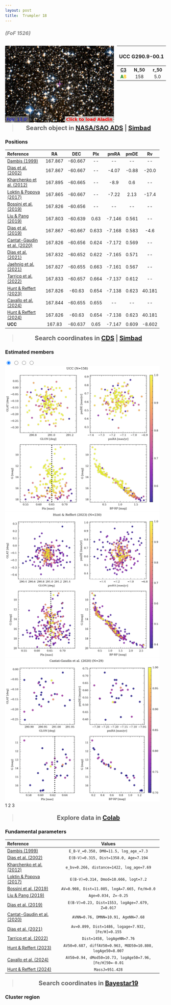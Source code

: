```yaml
---
layout: post
title:  Trumpler 18
---
```

<h3><span style="color: #808080;"><i>(FoF 1526)</i></span></h3><div style="display: flex; justify-content: space-between; width:720px;height:250px">
<div style="text-align: center;">

<!-- Static image + data attributes for FOV and target -->
<img id="aladin_img"
     data-umami-event="aladin_load"
     src="https://raw.githubusercontent.com/ucc23/Q4N/main/plots/trumpler18_aladin.webp"
     alt="Click to load Aladin Lite" 
     style="width:355px;height:250px; cursor: pointer;"
     data-fov="0.167" 
     data-target="167.83 -60.637"/>
<!-- Div to contain Aladin Lite viewer -->
<div id="aladin-lite-div" style="width:355px;height:250px;display:none;"></div>
<!-- Aladin Lite script (will be loaded after the image is clicked) -->
<script src="{{ site.baseurl }}/scripts/aladin_load.js"></script>

</div>
<!-- Left block -->

<table style="width:355px;height:250px;">
  <!-- Row 1 (title) -->
  <tr>
    <td colspan="5"><h3>UCC G290.9-00.1</h3></td>
  </tr>
  <!-- Row 2 -->
  <tr>
    <th style="text-align: center;"><a href="https://ucc.ar/faq#what-is-the-c3-parameter" title="Combined class">C3</a></th>
    <th style="text-align: center;"><div title="Stars with membership probability >50%">N_50</div></th>
    <th style="text-align: center;"><div title="Radius that contains half the members [arcmin]">r_50</div></th>
  </tr>
  <!-- Row 3 -->
  <tr>
    <td style="text-align: center;"><span style="color: green; font-weight: bold;">A</span><span style="color: #FFC300; font-weight: bold;">B</span></td>
    <td style="text-align: center;">158</td>
    <td style="text-align: center;">5.0</td>
  </tr>
</table>
</div>

> <p style="text-align:center; font-weight: bold; font-size:20px">Search object in <a data-umami-event="nasa_search" href="https://ui.adsabs.harvard.edu/search/q=%20collection%3Aastronomy%20body%3A%22Trumpler%2018%22&sort=date%20desc%2C%20bibcode%20desc&p_=0" target="_blank">NASA/SAO ADS</a> | <a data-umami-event="simbad_search" href="https://simbad.cds.unistra.fr/simbad/sim-id-refs?Ident=trumpler18" target="_blank">Simbad</a></p>


### Positions

| Reference    | RA    | DEC   | Plx  | pmRA  | pmDE   |  Rv  |
| :---         | :---: | :---: | :---: | :---: | :---: | :---: |
|[Dambis (1999)](https://ui.adsabs.harvard.edu/abs/1999AstL...25....7D) | 167.867 | -60.667 | -- | -- | -- | -- |
|[Dias et al. (2002)](https://ui.adsabs.harvard.edu/abs/2002A%26A...389..871D) | 167.867 | -60.667 | -- | -4.07 | -0.88 | -20.0 |
|[Kharchenko et al. (2012)](https://ui.adsabs.harvard.edu/abs/2012A%26A...543A.156K) | 167.895 | -60.665 | -- | -8.9 | 0.6 | -- |
|[Loktin & Popova (2017)](https://ui.adsabs.harvard.edu/abs/2017AstBu..72..257L) | 167.865 | -60.667 | -- | -7.22 | 2.13 | -17.4 |
|[Bossini et al. (2019)](https://ui.adsabs.harvard.edu/abs/2019A%26A...623A.108B) | 167.826 | -60.656 | -- | -- | -- | -- |
|[Liu & Pang (2019)](https://ui.adsabs.harvard.edu/abs/2019ApJS..245...32L) | 167.803 | -60.639 | 0.63 | -7.146 | 0.561 | -- |
|[Dias et al. (2019)](https://ui.adsabs.harvard.edu/abs/2019MNRAS.486.5726D) | 167.867 | -60.667 | 0.633 | -7.168 | 0.583 | -4.6 |
|[Cantat-Gaudin et al. (2020)](https://ui.adsabs.harvard.edu/abs/2020A%26A...640A...1C) | 167.826 | -60.656 | 0.624 | -7.172 | 0.569 | -- |
|[Dias et al. (2021)](https://ui.adsabs.harvard.edu/abs/2021MNRAS.504..356D) | 167.832 | -60.652 | 0.622 | -7.165 | 0.571 | -- |
|[Jaehnig et al. (2021)](https://ui.adsabs.harvard.edu/abs/2021ApJ...923..129J) | 167.827 | -60.655 | 0.663 | -7.161 | 0.567 | -- |
|[Tarricq et al. (2022)](https://ui.adsabs.harvard.edu/abs/2022A%26A...659A..59T) | 167.833 | -60.657 | 0.664 | -7.137 | 0.612 | -- |
|[Hunt & Reffert (2023)](https://ui.adsabs.harvard.edu/abs/2023A%26A...673A.114H) | 167.826 | -60.63 | 0.654 | -7.138 | 0.623 | 40.181 |
|[Cavallo et al. (2024)](https://ui.adsabs.harvard.edu/abs/2024AJ....167...12C) | 167.844 | -60.655 | 0.655 | -- | -- | -- |
|[Hunt & Reffert (2024)](https://ui.adsabs.harvard.edu/abs/2024A%26A...686A..42H) | 167.826 | -60.63 | 0.654 | -7.138 | 0.623 | 40.181 |
| **UCC** |167.83 | -60.637 | 0.65 | -7.147 | 0.609 | -8.602 |

> <p style="text-align:center; font-weight: bold; font-size:20px">Search coordinates in <a data-umami-event="cds_coord_search" href="https://cdsportal.u-strasbg.fr/?target=167.83,-60.637" target="_blank">CDS</a> | <a data-umami-event="simbad_coord_search" href="https://simbad.cds.unistra.fr/mobile/object_list.html?coord=167.83%20-60.637&output=json&radius=5&userEntry=trumpler18" target="_blank">Simbad</a></p>

### Estimated members

<div class="carousel">
<input type="radio" name="radio-btn" id="slide1" checked>
<input type="radio" name="radio-btn" id="slide1">
<input type="radio" name="radio-btn" id="slide2">
<input type="radio" name="radio-btn" id="slide3">
<div class="slides">
<div class="slide">
<a href="https://raw.githubusercontent.com/ucc23/Q4N/main/plots/UCC/trumpler18.webp" target="_blank">
<img src="https://raw.githubusercontent.com/ucc23/Q4N/main/plots/UCC/trumpler18.webp" alt="Trumpler 18 UCC">
</a>
</div>
<div class="slide">
<a href="https://raw.githubusercontent.com/ucc23/Q4N/main/plots/HUNT23/trumpler18.webp" target="_blank">
<img src="https://raw.githubusercontent.com/ucc23/Q4N/main/plots/HUNT23/trumpler18.webp" alt="Trumpler 18 HUNT23">
</a>
</div>
<div class="slide">
<a href="https://raw.githubusercontent.com/ucc23/Q4N/main/plots/CANTAT20/trumpler18.webp" target="_blank">
<img src="https://raw.githubusercontent.com/ucc23/Q4N/main/plots/CANTAT20/trumpler18.webp" alt="Trumpler 18 CANTAT20">
</a>
</div>
</div>
<div class="indicators">
<label for="slide1">1</label>
<label for="slide2">2</label>
<label for="slide3">3</label>
</div>
</div>


> <p style="text-align:center; font-weight: bold; font-size:20px">Explore data in <a data-umami-event="colab" href="https://colab.research.google.com/github/ucc23/ucc/blob/main/assets/notebook.ipynb" target="_blank">Colab</a></p>


### Fundamental parameters

| Reference |  Values |
| :---      |  :---:  |
| [Dambis (1999)](https://ui.adsabs.harvard.edu/abs/1999AstL...25....7D) | `E_B-V_=0.358, DM0=11.5, log_age_=7.3` |
| [Dias et al. (2002)](https://ui.adsabs.harvard.edu/abs/2002A%26A...389..871D) | `E(B-V)=0.315, Dist=1358.0, Age=7.194` |
| [Kharchenko et al. (2012)](https://ui.adsabs.harvard.edu/abs/2012A%26A...543A.156K) | `e_bv=0.266, distance=1422, log_age=7.69` |
| [Loktin & Popova (2017)](https://ui.adsabs.harvard.edu/abs/2017AstBu..72..257L) | `E(B-V)=0.314, Dmod=10.666, logt=7.2` |
| [Bossini et al. (2019)](https://ui.adsabs.harvard.edu/abs/2019A%26A...623A.108B) | `AV=0.908, Dist=11.085, logA=7.665, Fe/H=0.0` |
| [Liu & Pang (2019)](https://ui.adsabs.harvard.edu/abs/2019ApJS..245...32L) | `Age=0.034, Z=-0.25` |
| [Dias et al. (2019)](https://ui.adsabs.harvard.edu/abs/2019MNRAS.486.5726D) | `E(B-V)=0.23, Dist=1553, logAge=7.679, Z=0.017` |
| [Cantat-Gaudin et al. (2020)](https://ui.adsabs.harvard.edu/abs/2020A%26A...640A...1C) | `AVNN=0.76, DMNN=10.91, AgeNN=7.68` |
| [Dias et al. (2021)](https://ui.adsabs.harvard.edu/abs/2021MNRAS.504..356D) | `Av=0.899, Dist=1486, logage=7.932, [Fe/H]=0.155` |
| [Tarricq et al. (2022)](https://ui.adsabs.harvard.edu/abs/2022A%26A...659A..59T) | `Dist=1458, logAgeNN=7.76` |
| [Hunt & Reffert (2023)](https://ui.adsabs.harvard.edu/abs/2023A%26A...673A.114H) | `AV50=0.687, diffAV50=0.963, MOD50=10.808, logAge50=8.007` |
| [Cavallo et al. (2024)](https://ui.adsabs.harvard.edu/abs/2024AJ....167...12C) | `AV50=0.94, dMod50=10.73, logAge50=7.96, [Fe/H]50=-0.01` |
| [Hunt & Reffert (2024)](https://ui.adsabs.harvard.edu/abs/2024A%26A...686A..42H) | `MassJ=951.428` |

> <p style="text-align:center; font-weight: bold; font-size:20px">Search coordinates in <a data-umami-event="bayestar" href="http://argonaut.skymaps.info/query?lon=290.954%20&lat=-0.122&coordsys=gal&mapname=bayestar2019" target="_blank">Bayestar19</a></p>


### Cluster region

<html lang="en">
  <body>
    <center>
    <div id="plot-params"
         data-oc-name="trumpler18"
         data-ra-center="167.83"
         data-dec-center="-60.66"
         data-rad-deg="5.0"
         data-plx="0.65">
    </div>
    <div id="plot-container">
        <div id="plot"></div>
    </div>
    <script defer type="module" src="{{ site.baseurl }}/scripts/radec_scatter.js"></script>
    </center>
  </body>
</html>
<br>
